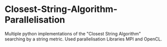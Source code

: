 # Closest-String-Algorithm-Parallelisation
Multiple python implementations of the "Closest String Algorithm" searching by a string metric. Used parallelisation Libraries MPI and OpenCL.
